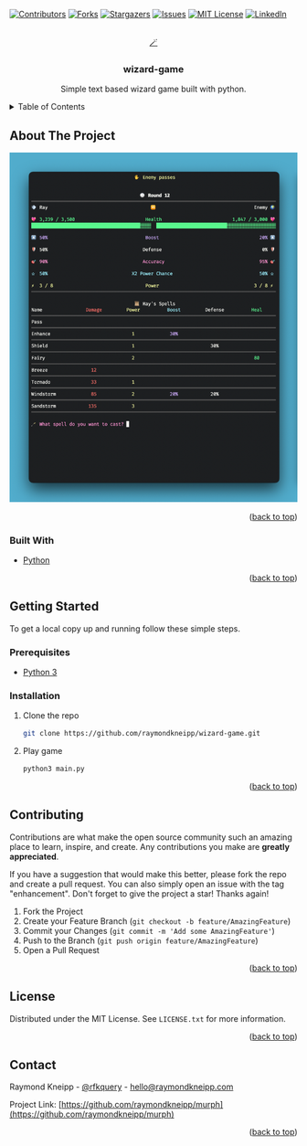 <div id="top"></div>

<!-- PROJECT SHIELDS -->

[![Contributors][contributors-shield]][contributors-url]
[![Forks][forks-shield]][forks-url]
[![Stargazers][stars-shield]][stars-url]
[![Issues][issues-shield]][issues-url]
[![MIT License][license-shield]][license-url]
[![LinkedIn][linkedin-shield]][linkedin-url]

<!-- PROJECT LOGO -->
<br />
<div align="center">
  <a href="https://github.com/raymondkneipp/wizard-game">
    🪄
  </a>

<h3 align="center">wizard-game</h3>

  <p align="center">
  Simple text based wizard game built with python.
  </p>
</div>

<!-- TABLE OF CONTENTS -->
<details>
  <summary>Table of Contents</summary>
  <ol>
    <li>
      <a href="#about-the-project">About The Project</a>
      <ul>
        <li><a href="#built-with">Built With</a></li>
      </ul>
    </li>
    <li>
      <a href="#getting-started">Getting Started</a>
      <ul>
        <li><a href="#prerequisites">Prerequisites</a></li>
        <li><a href="#installation">Installation</a></li>
      </ul>
    </li>
    <li><a href="#contributing">Contributing</a></li>
    <li><a href="#license">License</a></li>
    <li><a href="#contact">Contact</a></li>
  </ol>
</details>

<!-- ABOUT THE PROJECT -->

## About The Project

![Wizard Game Screen Shot][product-screenshot]

<p align="right">(<a href="#top">back to top</a>)</p>

### Built With

- [Python](https://www.python.org/)

<p align="right">(<a href="#top">back to top</a>)</p>

<!-- GETTING STARTED -->

## Getting Started

To get a local copy up and running follow these simple steps.

### Prerequisites

- [Python 3](https://www.python.org/)

### Installation

1. Clone the repo
   ```sh
   git clone https://github.com/raymondkneipp/wizard-game.git
   ```
2. Play game
   ```sh
   python3 main.py
   ```

<p align="right">(<a href="#top">back to top</a>)</p>

<!-- CONTRIBUTING -->

## Contributing

Contributions are what make the open source community such an amazing place to learn, inspire, and create. Any contributions you make are **greatly appreciated**.

If you have a suggestion that would make this better, please fork the repo and create a pull request. You can also simply open an issue with the tag "enhancement".
Don't forget to give the project a star! Thanks again!

1. Fork the Project
2. Create your Feature Branch (`git checkout -b feature/AmazingFeature`)
3. Commit your Changes (`git commit -m 'Add some AmazingFeature'`)
4. Push to the Branch (`git push origin feature/AmazingFeature`)
5. Open a Pull Request

<p align="right">(<a href="#top">back to top</a>)</p>

<!-- LICENSE -->

## License

Distributed under the MIT License. See `LICENSE.txt` for more information.

<p align="right">(<a href="#top">back to top</a>)</p>

<!-- CONTACT -->

## Contact

Raymond Kneipp - [@rfkquery](https://twitter.com/rfkquery) - hello@raymondkneipp.com

Project Link: [https://github.com/raymondkneipp/murph](https://github.com/raymondkneipp/murph)

<p align="right">(<a href="#top">back to top</a>)</p>

<!-- MARKDOWN LINKS & IMAGES -->
<!-- https://www.markdownguide.org/basic-syntax/#reference-style-links -->

[contributors-shield]: https://img.shields.io/github/contributors/raymondkneipp/wizard-game.svg?style=for-the-badge
[contributors-url]: https://github.com/raymondkneipp/wizard-game/graphs/contributors
[forks-shield]: https://img.shields.io/github/forks/raymondkneipp/wizard-game.svg?style=for-the-badge
[forks-url]: https://github.com/raymondkneipp/wizard-game/network/members
[stars-shield]: https://img.shields.io/github/stars/raymondkneipp/wizard-game.svg?style=for-the-badge
[stars-url]: https://github.com/raymondkneipp/wizard-game/stargazers
[issues-shield]: https://img.shields.io/github/issues/raymondkneipp/wizard-game.svg?style=for-the-badge
[issues-url]: https://github.com/raymondkneipp/wizard-game/issues
[license-shield]: https://img.shields.io/github/license/raymondkneipp/wizard-game.svg?style=for-the-badge
[license-url]: https://github.com/raymondkneipp/murph/blob/master/LICENSE.txt
[linkedin-shield]: https://img.shields.io/badge/-LinkedIn-black.svg?style=for-the-badge&logo=linkedin&colorB=555
[linkedin-url]: https://linkedin.com/in/raymondkneipp
[product-screenshot]: screenshot.png
